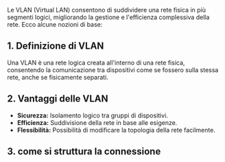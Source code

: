 Le VLAN (Virtual LAN) consentono di suddividere una rete fisica in più segmenti logici, migliorando la gestione e l'efficienza complessiva della rete. Ecco alcune nozioni di base:

## 1. Definizione di VLAN

Una VLAN è una rete logica creata all'interno di una rete fisica, consentendo la comunicazione tra dispositivi come se fossero sulla stessa rete, anche se fisicamente separati.

## 2. Vantaggi delle VLAN

- **Sicurezza:** Isolamento logico tra gruppi di dispositivi.
- **Efficienza:** Suddivisione della rete in base alle esigenze.
- **Flessibilità:** Possibilità di modificare la topologia della rete facilmente.


## 3. come si struttura la connessione 
